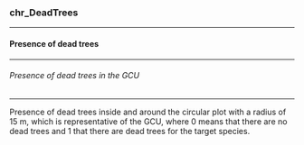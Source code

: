 ### chr_DeadTrees



------
#### Presence of dead trees



------
###### Presence of dead trees in the GCU



------
Presence of dead trees inside and around the circular plot with a radius of 15 m, which is representative of the GCU, where 0 means that there are no dead trees and 1 that there are dead trees for the target species.